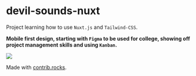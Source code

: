 # devil-sounds-nuxt
Project learning how to use <code>Nuxt.js</code> and <code>Tailwind-CSS</code>.

<b>Mobile first design, starting with <code>Figma</code> to be used for college, showing off project management skills and using <code>Kanban</code>.</b>

<a href="https://github.com/Hiddenmaask/devil-sounds-nuxt/graphs/contributors">
  <img src="https://contrib.rocks/image?repo=Hiddenmaask/devil-sounds-nuxt" />
</a>

Made with [contrib.rocks](https://contrib.rocks).
